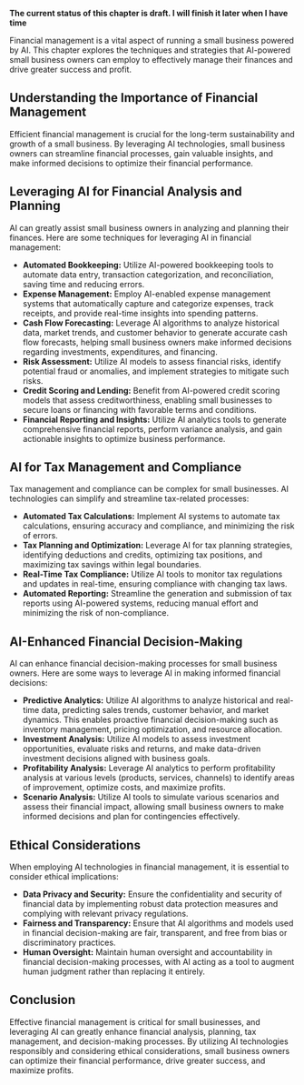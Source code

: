 **The current status of this chapter is draft. I will finish it later when I have time**

Financial management is a vital aspect of running a small business powered by AI. This chapter explores the techniques and strategies that AI-powered small business owners can employ to effectively manage their finances and drive greater success and profit.

Understanding the Importance of Financial Management
----------------------------------------------------

Efficient financial management is crucial for the long-term sustainability and growth of a small business. By leveraging AI technologies, small business owners can streamline financial processes, gain valuable insights, and make informed decisions to optimize their financial performance.

Leveraging AI for Financial Analysis and Planning
-------------------------------------------------

AI can greatly assist small business owners in analyzing and planning their finances. Here are some techniques for leveraging AI in financial management:

* **Automated Bookkeeping:** Utilize AI-powered bookkeeping tools to automate data entry, transaction categorization, and reconciliation, saving time and reducing errors.
* **Expense Management:** Employ AI-enabled expense management systems that automatically capture and categorize expenses, track receipts, and provide real-time insights into spending patterns.
* **Cash Flow Forecasting:** Leverage AI algorithms to analyze historical data, market trends, and customer behavior to generate accurate cash flow forecasts, helping small business owners make informed decisions regarding investments, expenditures, and financing.
* **Risk Assessment:** Utilize AI models to assess financial risks, identify potential fraud or anomalies, and implement strategies to mitigate such risks.
* **Credit Scoring and Lending:** Benefit from AI-powered credit scoring models that assess creditworthiness, enabling small businesses to secure loans or financing with favorable terms and conditions.
* **Financial Reporting and Insights:** Utilize AI analytics tools to generate comprehensive financial reports, perform variance analysis, and gain actionable insights to optimize business performance.

AI for Tax Management and Compliance
------------------------------------

Tax management and compliance can be complex for small businesses. AI technologies can simplify and streamline tax-related processes:

* **Automated Tax Calculations:** Implement AI systems to automate tax calculations, ensuring accuracy and compliance, and minimizing the risk of errors.
* **Tax Planning and Optimization:** Leverage AI for tax planning strategies, identifying deductions and credits, optimizing tax positions, and maximizing tax savings within legal boundaries.
* **Real-Time Tax Compliance:** Utilize AI tools to monitor tax regulations and updates in real-time, ensuring compliance with changing tax laws.
* **Automated Reporting:** Streamline the generation and submission of tax reports using AI-powered systems, reducing manual effort and minimizing the risk of non-compliance.

AI-Enhanced Financial Decision-Making
-------------------------------------

AI can enhance financial decision-making processes for small business owners. Here are some ways to leverage AI in making informed financial decisions:

* **Predictive Analytics:** Utilize AI algorithms to analyze historical and real-time data, predicting sales trends, customer behavior, and market dynamics. This enables proactive financial decision-making such as inventory management, pricing optimization, and resource allocation.
* **Investment Analysis:** Utilize AI models to assess investment opportunities, evaluate risks and returns, and make data-driven investment decisions aligned with business goals.
* **Profitability Analysis:** Leverage AI analytics to perform profitability analysis at various levels (products, services, channels) to identify areas of improvement, optimize costs, and maximize profits.
* **Scenario Analysis:** Utilize AI tools to simulate various scenarios and assess their financial impact, allowing small business owners to make informed decisions and plan for contingencies effectively.

Ethical Considerations
----------------------

When employing AI technologies in financial management, it is essential to consider ethical implications:

* **Data Privacy and Security:** Ensure the confidentiality and security of financial data by implementing robust data protection measures and complying with relevant privacy regulations.
* **Fairness and Transparency:** Ensure that AI algorithms and models used in financial decision-making are fair, transparent, and free from bias or discriminatory practices.
* **Human Oversight:** Maintain human oversight and accountability in financial decision-making processes, with AI acting as a tool to augment human judgment rather than replacing it entirely.

Conclusion
----------

Effective financial management is critical for small businesses, and leveraging AI can greatly enhance financial analysis, planning, tax management, and decision-making processes. By utilizing AI technologies responsibly and considering ethical considerations, small business owners can optimize their financial performance, drive greater success, and maximize profits.
